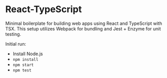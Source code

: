 # React-TypeScript

Minimal boilerplate for building web apps using React and TypeScript with TSX.
This setup utilizes Webpack for bundling and Jest + Enzyme for unit testing.

Initial run:

* Install Node.js
* `npm install`
* `npm start`
* `npm test`